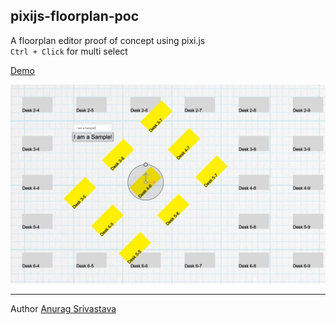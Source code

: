## pixijs-floorplan-poc
A floorplan editor proof of concept using pixi.js<br/>
`Ctrl + Click` for multi select

<a href="http://envisagecyberart.in/projects/fp-poc/" target="_blank">Demo</a>

![Screenshot](Screenshot.jpg?raw=true)
___
Author [Anurag Srivastava](http://www.envisagecyberart.in)
